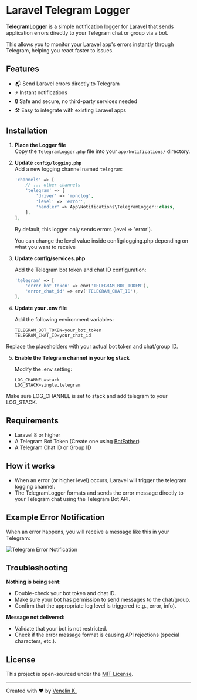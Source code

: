 # Laravel Telegram Logger

**TelegramLogger** is a simple notification logger for Laravel that sends application errors directly to your Telegram chat or group via a bot.

This allows you to monitor your Laravel app's errors instantly through Telegram, helping you react faster to issues.

## Features

- 📬 Send Laravel errors directly to Telegram
- ⚡ Instant notifications
- 🔒 Safe and secure, no third-party services needed
- 🛠️ Easy to integrate with existing Laravel apps

## Installation

1. **Place the Logger file**  
   Copy the `TelegramLogger.php` file into your `app/Notifications/` directory.


2. **Update `config/logging.php`**  
   Add a new logging channel named `telegram`:

   ```php
   'channels' => [
       // ... other channels
       'telegram' => [
           'driver' => 'monolog',
           'level' => 'error',
           'handler' => App\Notifications\TelegramLogger::class,
       ],
   ],
    ```
   By default, this logger only sends errors (level => 'error').
   
   You can change the level value inside config/logging.php depending on what you want to receive


3. **Update config/services.php**
    
    Add the Telegram bot token and chat ID configuration:
    ```php
    'telegram' => [
        'error_bot_token' => env('TELEGRAM_BOT_TOKEN'),
        'error_chat_id' => env('TELEGRAM_CHAT_ID'),
    ],
    ```
4.	**Update your .env file**

    Add the following environment variables:
    ```env
    TELEGRAM_BOT_TOKEN=your_bot_token
    TELEGRAM_CHAT_ID=your_chat_id
    ``` 
Replace the placeholders with your actual bot token and chat/group ID.

5. **Enable the Telegram channel in your log stack**
    
    Modify the .env setting:
    ```env
    LOG_CHANNEL=stack
    LOG_STACK=single,telegram
    ```
Make sure LOG_CHANNEL is set to stack and add telegram to your LOG_STACK.

## Requirements

- Laravel 8 or higher
- A Telegram Bot Token (Create one using [BotFather](https://t.me/botfather))
- A Telegram Chat ID or Group ID

## How it works

- When an error (or higher level) occurs, Laravel will trigger the telegram logging channel.
- The TelegramLogger formats and sends the error message directly to your Telegram chat using the Telegram Bot API.

## Example Error Notification

When an error happens, you will receive a message like this in your Telegram:

![Telegram Error Notification](telegram-error-example.png)

## Troubleshooting

**Nothing is being sent:**
   - Double-check your bot token and chat ID.
   - Make sure your bot has permission to send messages to the chat/group.
   - Confirm that the appropriate log level is triggered (e.g., error, info).

**Message not delivered:**
   - Validate that your bot is not restricted.
   - Check if the error message format is causing API rejections (special characters, etc.).

## License

This project is open-sourced under the [MIT License](https://opensource.org/licenses/MIT).

---
Created with ❤️ by [Venelin K.](https://github.com/venelinkochev)